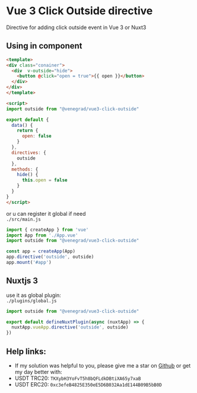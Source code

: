 # Vue 3 Click Outside directive

Directive for adding click outside event in Vue 3 or Nuxt3

## Using in component
```html
<template>
<div class="conainer">
  <div  v-outside="hide">
    <button @click="open = true">{{ open }}</button>
  </div>
</div>
</template>

<script>
import outside from "@venegrad/vue3-click-outside"

export default {
  data() {
    return {
      open: false
    }
  },
  directives: {
    outside
  },
  methods: {
    hide() {
      this.open = false
    }
  }
}
</script>
```

or u can register it global if need \
`./src/main.js`
```js
import { createApp } from 'vue'
import App from './App.vue'
import outside from "@venegrad/vue3-click-outside"

const app = createApp(App)
app.directive('outside', outside)
app.mount('#app')
```

## Nuxtjs 3

use it as global plugin: \
`./plugins/global.js`
```js
import outside from "@venegrad/vue3-click-outside"

export default defineNuxtPlugin(async (nuxtApp) => {
  nuxtApp.vueApp.directive('outside', outside)
})
```



## Help links: 
- If my solution was helpful to you, please give me a star on [Github](https://github.com/Venegrad/vue3-autocomplete) or get my day better with: 
- USDT TRC20: `TKXybH3YoFvT5h8bQFLdkDBtiXA65y7xaB`
- USDT ERC20: `0xc3efeB4825E350eE5D6B032Aa1dE144B09B5bB0D`
